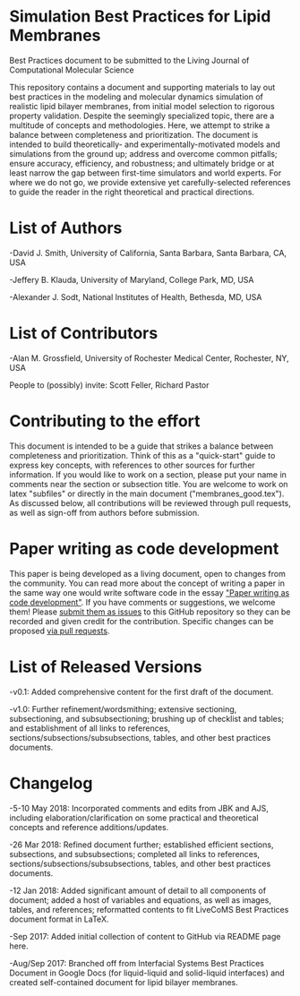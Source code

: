 # Simulation Best Practices for Lipid Membranes

Best Practices document to be submitted to the Living Journal of Computational Molecular Science

This repository contains a document and supporting materials to lay out best practices in the modeling and molecular dynamics simulation of realistic lipid bilayer membranes, from initial model selection to rigorous property validation. Despite the seemingly specialized topic, there are a multitude of concepts and methodologies. Here, we attempt to strike a balance between completeness and prioritization. The document is intended to build theoretically- and experimentally-motivated models and simulations from the ground up; address and overcome common pitfalls; ensure accuracy, efficiency, and robustness; and ultimately bridge or at least narrow the gap between first-time simulators and world experts. For where we do not go, we provide extensive yet carefully-selected references to guide the reader in the right theoretical and practical directions.

# List of Authors

-David J. Smith, University of California, Santa Barbara, Santa Barbara, CA, USA

-Jeffery B. Klauda, University of Maryland, College Park, MD, USA

-Alexander J. Sodt, National Institutes of Health, Bethesda, MD, USA

# List of Contributors

-Alan M. Grossfield, University of Rochester Medical Center, Rochester, NY, USA

People to (possibly) invite: Scott Feller, Richard Pastor

# Contributing to the effort

This document is intended to be a guide that strikes a balance between completeness and prioritization. Think of this as a "quick-start" guide to express key concepts, with references to other sources for further information. If you would like to work on a section, please put your name in comments near the section or subsection title. You are welcome to work on latex "subfiles" or directly in the main document ("membranes_good.tex"). As discussed below, all contributions will be reviewed through pull requests, as well as sign-off from authors before submission.

# Paper writing as code development

This paper is being developed as a living document, open to changes from the community. You can read more about the concept of writing a paper in the same way one would write software code in the essay ["Paper writing as code development"](https://livecomsjournal.github.io/paper_code.html). If you have comments or suggestions, we welcome them! Please [submit them as issues](https://guides.github.com/features/issues/) to this GitHub repository so they can be recorded and given credit for the contribution. Specific changes can be proposed [via pull requests](https://help.github.com/articles/about-pull-requests/).

# List of Released Versions

-v0.1: Added comprehensive content for the first draft of the document.

-v1.0: Further refinement/wordsmithing; extensive sectioning, subsectioning, and subsubsectioning; brushing up of checklist and tables; and establishment of all links to references, sections/subsections/subsubsections, tables, and other best practices documents.

# Changelog

-5-10 May 2018: Incorporated comments and edits from JBK and AJS, including elaboration/clarification on some practical and theoretical concepts and reference additions/updates.

-26 Mar 2018: Refined document further; established efficient sections, subsections, and subsubsections; completed all links to references, sections/subsections/subsubsections, tables, and other best practices documents.

-12 Jan 2018: Added significant amount of detail to all components of document; added a host of variables and equations, as well as images, tables, and references; reformatted contents to fit LiveCoMS Best Practices document format in LaTeX.

-Sep 2017: Added initial collection of content to GitHub via README page here.

-Aug/Sep 2017: Branched off from Interfacial Systems Best Practices Document in Google Docs (for liquid-liquid and solid-liquid interfaces) and created self-contained document for lipid bilayer membranes.

